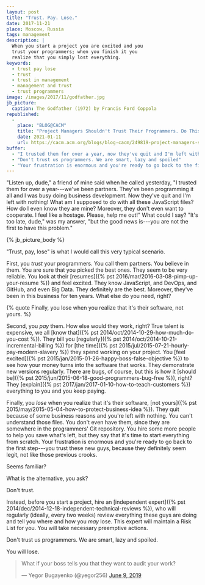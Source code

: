 ```yaml
---
layout: post
title: "Trust. Pay. Lose."
date: 2017-11-21
place: Moscow, Russia
tags: management
description: |
  When you start a project you are excited and you
  trust your programmers; when you finish it you
  realize that you simply lost everything.
keywords:
  - trust pay lose
  - trust
  - trust in management
  - management and trust
  - trust programmers
image: /images/2017/11/godfather.jpg
jb_picture:
  caption: The Godfather (1972) by Francis Ford Coppola
republished:
  -
    place: "BLOG@CACM"
    title: "Project Managers Shouldn't Trust Their Programmers. Do This Instead"
    date: 2021-01-11
    url: https://cacm.acm.org/blogs/blog-cacm/249819-project-managers-shouldnt-trust-their-programmers-do-this-instead/fulltext
buffer:
  - "I trusted them for over a year, now they've quit and I'm left with nothing!"
  - "Don't trust us programmers. We are smart, lazy and spoiled"
  - "Your frustration is enormous and you're ready to go back to the first step—you trust these new guys, because they definitely seem legit, not like those previous crooks"
---
```


"Listen up, dude," a friend of mine said when he called yesterday, "I trusted them
for over a year---we've been partners. They've been programming it all
and I was busy doing business development. Now they've quit and
I'm left with nothing! What am I supposed to do with all these
JavaScript files? How do I even know they are mine? Moreover, they don't even
want to cooperate. I feel like a hostage. Please, help me out!"
What could I say? "It's too late, dude," was my answer, "but the
good news is---you are not the first to have this problem."

<!--more-->

{% jb_picture_body %}

"Trust, pay, lose" is what I would call this very typical scenario.

First, you _trust_ your programmers. You call them partners.
You believe in them. You are sure that you picked the best ones. They seem
to be very reliable. You look at their
[resumes]({% pst 2016/mar/2016-03-08-pimp-up-your-resume %}) and feel excited. They
know JavaScript, and DevOps, and GitHub, and even Big Data. They definitely
are the best. Moreover, they've been in this business for ten years. What else
do you need, right?

{% quote Finally, you lose when you realize that it's their software, not yours. %}

Second, you _pay_ them. How else would they work, right? True talent
is expensive, we all [know that]({% pst 2014/oct/2014-10-29-how-much-do-you-cost %}).
They bill you [regularly]({% pst 2014/oct/2014-10-21-incremental-billing %})
for [the time]({% pst 2015/jul/2015-07-21-hourly-pay-modern-slavery %}) they
spend working on your project. You
[feel excited]({% pst 2015/jan/2015-01-26-happy-boss-false-objective %})
to see how your money
turns into the software that works. They
demonstrate new versions regularly. There are bugs, of course, but this is how it
[should be]({% pst 2015/jun/2015-06-18-good-programmers-bug-free %}),
right? They [explain]({% pst 2017/jan/2017-01-10-how-to-teach-customers %})
everything to you and you keep paying.

Finally, you _lose_ when you realize that it's their software,
[not yours]({% pst 2015/may/2015-05-04-how-to-protect-business-idea %}).
They quit because of some business reasons and you're left with nothing.
You can't understand those files. You don't even have them, since they
are somewhere in the programmers' Git repository. You hire some more people
to help you save what's left, but they say that it's time to start
everything from scratch. Your frustration is enormous and you're ready
to go back to the first step---you trust these new guys, because they
definitely seem legit, not like those previous crooks.

Seems familiar?

What is the alternative, you ask?

Don't trust.

Instead, before you start a project, hire an
[independent expert]({% pst 2014/dec/2014-12-18-independent-technical-reviews %}),
who will regularly (ideally, every two weeks) review everything
these guys are doing and tell you where and how you _may_ lose.
This expert will maintain a Risk List for you. You will take necessary
preemptive actions.

Don't trust us programmers. We are smart, lazy and spoiled.

You will lose.

<blockquote class="twitter-tweet" data-lang="en"><p lang="en" dir="ltr">What if your boss tells you that they want to audit your work?</p>&mdash; Yegor Bugayenko (@yegor256) <a href="https://twitter.com/yegor256/status/1137815699953520640?ref_src=twsrc%5Etfw">June 9, 2019</a></blockquote>
<script async src="https://platform.twitter.com/widgets.js" charset="utf-8"></script>
